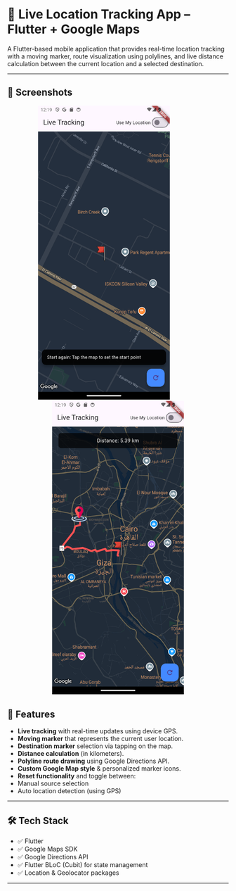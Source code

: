 # 📍 Live Location Tracking App – Flutter + Google Maps

A Flutter-based mobile application that provides real-time location tracking with a moving marker, route visualization using polylines, and live distance calculation between the current location and a selected destination.

---

## 📸 Screenshots

<p align="center">
  <img src="Screenshots/Screenshot_1.jpg" width="300px" alt="Screenshot 1">
    <span style="display:inline-block; width: 60px;"></span>
  <img src="Screenshots/Screenshot_2.jpg" width="300px" alt="Screenshot 2">
</p>

## 🚀 Features

-  **Live tracking** with real-time updates using device GPS.
-  **Moving marker** that represents the current user location.
-  **Destination marker** selection via tapping on the map.
-  **Distance calculation** (in kilometers).
-  **Polyline route drawing** using Google Directions API.
-  **Custom Google Map style** & personalized marker icons.
-  **Reset functionality** and toggle between:
  - Manual source selection
  - Auto location detection (using GPS)

---

## 🛠️ Tech Stack

- ✅ Flutter
- ✅ Google Maps SDK
- ✅ Google Directions API
- ✅ Flutter BLoC (Cubit) for state management
- ✅ Location & Geolocator packages

---


